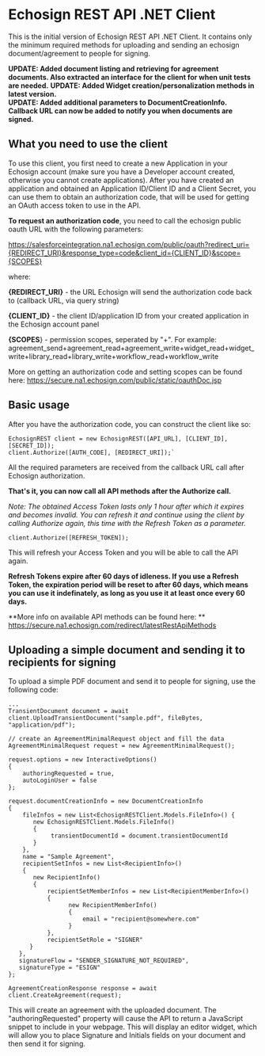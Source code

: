 # Echosign REST API .NET Client

This is the initial version of Echosign REST API .NET Client. It contains only the minimum required methods for uploading and sending an echosign document/agreement to people for signing.

**UPDATE: Added document listing and retrieving for agreement documents. Also extracted an interface for the client for when unit tests are needed.**
**UPDATE: Added Widget creation/personalization methods in latest version.**    
**UPDATE: Added additional parameters to DocumentCreationInfo. Callback URL can now be added to notify you when documents are signed.**

## What you need to use the client
To use this client, you first need to create a new Application in your Echosign account (make sure you have a Developer account created, otherwise you cannot create applications). After you have created an application and obtained an Application ID/Client ID and a Client Secret, you can use them to obtain an authorization code, that will be used for getting an OAuth access token to use in the API.

**To request an authorization code**, you need to call the echosign public oauth URL with the following parameters:

https://salesforceintegration.na1.echosign.com/public/oauth?redirect_uri={REDIRECT_URI}&response_type=code&client_id={CLIENT_ID}&scope={SCOPES}

where:

**{REDIRECT_URI}** - the URL Echosign will send the authorization code back to (callback URL, via query string)  

**{CLIENT_ID}** - the client ID/application ID from your created application in the Echosign account panel  

**{SCOPES**} - permission scopes, seperated by "+". For example: agreement_send+agreement_read+agreement_write+widget_read+widget_write+library_read+library_write+workflow_read+workflow_write

More on getting an authorization code and setting scopes can be found here: https://secure.na1.echosign.com/public/static/oauthDoc.jsp

## Basic usage
After you have the authorization code, you can construct the client like so:

    EchosignREST client = new EchosignREST([API_URL], [CLIENT_ID], [SECRET_ID]);    
    client.Authorize([AUTH_CODE], [REDIRECT_URI]);`

All the required parameters are received from the callback URL call after Echosign authorization.

**That's it, you can now call all API methods after the Authorize call.**

_Note: The obtained Access Token lasts only 1 hour after which it expires and becomes invalid. You can refresh it and continue using the client by calling Authorize again, this time with the Refresh Token as a parameter._

    client.Authorize([REFRESH_TOKEN]);

This will refresh your Access Token and you will be able to call the API again.

**Refresh Tokens expire after 60 days of idleness. If you use a Refresh Token, the expiration period will be reset to after 60 days, which means you can use it indefinately, as long as you use it at least once every 60 days.**

**More info on available API methods can be found here: ** https://secure.na1.echosign.com/redirect/latestRestApiMethods

## Uploading a simple document and sending it to recipients for signing
To upload a simple PDF document and send it to people for signing, use the following code:

    ...
    TransientDocument document = await client.UploadTransientDocument("sample.pdf", fileBytes, "application/pdf");
    
    // create an AgreementMinimalRequest object and fill the data
    AgreementMinimalRequest request = new AgreementMinimalRequest();

    request.options = new InteractiveOptions()
    {
        authoringRequested = true,
        autoLoginUser = false
    };

    request.documentCreationInfo = new DocumentCreationInfo
    {
        fileInfos = new List<EchosignRESTClient.Models.FileInfo>() {
           new EchosignRESTClient.Models.FileInfo()
           {
                transientDocumentId = document.transientDocumentId
           }
        },
        name = "Sample Agreement",
        recipientSetInfos = new List<RecipientInfo>()
        {
           new RecipientInfo()
           {
               recipientSetMemberInfos = new List<RecipientMemberInfo>()
               {
                     new RecipientMemberInfo()
                     {
                         email = "recipient@somewhere.com"
                     }
               },
               recipientSetRole = "SIGNER"
          }
       },
       signatureFlow = "SENDER_SIGNATURE_NOT_REQUIRED",
       signatureType = "ESIGN"
    };
    
    AgreementCreationResponse response = await client.CreateAgreement(request);
    
This will create an agreement with the uploaded document. The "authoringRequested" property will cause the API to return a JavaScript snippet to include in your webpage. This will display an editor widget, which will allow you to place Signature and Initials fields on your document and then send it for signing.
